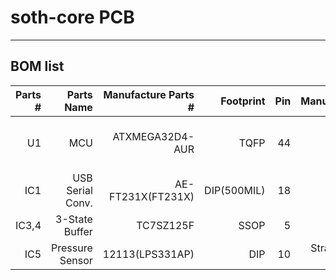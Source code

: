 # soth-core PCB

---

## BOM list

| Parts # |   Parts Name   | Manufacture Parts # | Footprint | Pin | Manufacture | Source | Document |
|--------:|---------------:|--------------------:|----------:|----:|------------:|-------:|---------:|
|       U1|             MCU|      ATXMEGA32D4-AUR|       TQFP|   44|       Atmel |[Akizuki](http://akizukidenshi.com/catalog/g/gI-06993/)|[AVR XMEGA D Manual](http://www.atmel.com/ja/jp/Images/Atmel-8210-8-and-16-bit-AVR-Microcontrollers-XMEGA-D_Manual.pdf), [ATxmega32D4 Complete](http://www.atmel.com/ja/jp/Images/Atmel-8135-8-and-16-bit-AVR-microcontroller-ATxmega16D4-32D4-64D4-128D4_datasheet.pdf)|
|      IC1|USB Serial Conv.|    AE-FT231X(FT231X)|DIP(500MIL)|   18|      Akizuki|[Akizuki](http://akizukidenshi.com/catalog/g/gK-06894/)|[Manual](http://akizukidenshi.com/download/ds/akizuki/ae_ft231x_manual.pdf)|
|    IC3,4|  3-State Buffer|            TC7SZ125F|       SSOP|    5|      Toshiba|[Akizuki](http://akizukidenshi.com/catalog/g/gI-06481/)|[Datasheet](http://toshiba.semicon-storage.com/info/docget.jsp?did=20048&prodName=TC7SZ125FU)|
|      IC5| Pressure Sensor|      12113(LPS331AP)|        DIP|   10|Strawberry Linux|[Strawberry Linux](https://strawberry-linux.com/catalog/items?code=12113)|[Manual](https://strawberry-linux.com/pub/lps331ap-manual.pdf)|


